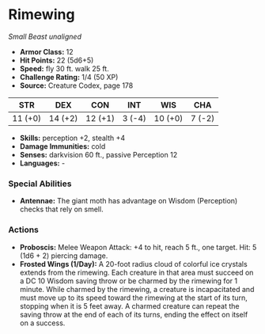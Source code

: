 # Rimewing

*Small* *Beast* *unaligned*

- **Armor Class:** 12
- **Hit Points:** 22 (5d6+5)
- **Speed:** fly 30 ft. walk 25 ft.
- **Challenge Rating:** 1/4 (50 XP)
- **Source:** Creature Codex, page 178

| STR | DEX | CON | INT | WIS | CHA |
| --- | --- | --- | --- | --- | --- |
| 11 (+0) | 14 (+2) | 12 (+1) | 3 (-4) | 10 (+0) | 7 (-2) |

- **Skills:** perception +2, stealth +4
- **Damage Immunities:** cold
- **Senses:** darkvision 60 ft., passive Perception 12
- **Languages:** -

### Special Abilities

- **Antennae:** The giant moth has advantage on Wisdom (Perception) checks that rely on smell.

### Actions

- **Proboscis:** Melee Weapon Attack: +4 to hit, reach 5 ft., one target. Hit: 5 (1d6 + 2) piercing damage.
- **Frosted Wings (1/Day):** A 20-foot radius cloud of colorful ice crystals extends from the rimewing. Each creature in that area must succeed on a DC 10 Wisdom saving throw or be charmed by the rimewing for 1 minute. While charmed by the rimewing, a creature is incapacitated and must move up to its speed toward the rimewing at the start of its turn, stopping when it is 5 feet away. A charmed creature can repeat the saving throw at the end of each of its turns, ending the effect on itself on a success.


